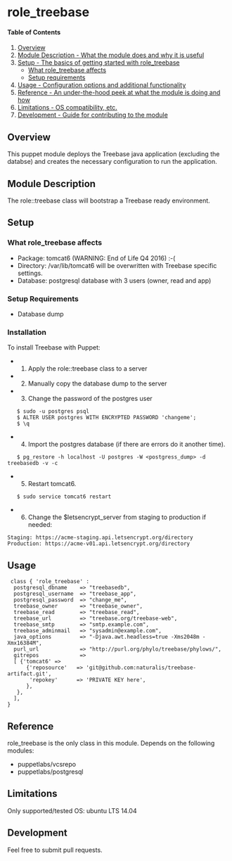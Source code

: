 # role_treebase

#### Table of Contents

1. [Overview](#overview)
2. [Module Description - What the module does and why it is useful](#module-description)
3. [Setup - The basics of getting started with role_treebase](#setup)
    * [What role_treebase affects](#what-role_treebase-affects)
    * [Setup requirements](#setup-requirements)
4. [Usage - Configuration options and additional functionality](#usage)
5. [Reference - An under-the-hood peek at what the module is doing and how](#reference)
5. [Limitations - OS compatibility, etc.](#limitations)
6. [Development - Guide for contributing to the module](#development)

## Overview

This puppet module deploys the Treebase java application (excluding the databse) and creates the necessary configuration to run the application.

## Module Description

The role::treebase class will bootstrap a Treebase ready environment.

## Setup

### What role_treebase affects

* Package: tomcat6  (WARNING: End of Life Q4 2016) :-(
* Directory: /var/lib/tomcat6 will be overwritten with Treebase specific settings.
* Database: postgresql database with 3 users (owner, read and app)

### Setup Requirements

* Database dump

### Installation

To install Treebase with Puppet:

* 1. Apply the role::treebase class to a server
* 2. Manually copy the database dump to the server
* 3. Change the password of the postgres user
```
   $ sudo -u postgres psql
   $ ALTER USER postgres WITH ENCRYPTED PASSWORD 'changeme';  
   $ \q
```
* 4. Import the postgres database (if there are errors do it another time).
```
   $ pg_restore -h localhost -U postgres -W <postgress_dump> -d treebasedb -v -c
```
* 5. Restart tomcat6.
```
   $ sudo service tomcat6 restart
```
* 6. Change the $letsencrypt_server from staging to production if needed:
```
Staging: https://acme-staging.api.letsencrypt.org/directory
Production: https://acme-v01.api.letsencrypt.org/directory
```

## Usage
```
 class { 'role_treebase' :
  postgresql_dbname    => "treebasedb",
  postgresql_username  => "treebase_app",
  postgresql_password  => "change_me",
  treebase_owner       => "treebase_owner",
  treebase_read        => "treebase_read",
  treebase_url         => "treebase.org/treebase-web",
  treebase_smtp        => "smtp.example.com",
  treebase_adminmail   => "sysadmin@example.com",
  java_options         => "-Djava.awt.headless=true -Xms2048m -Xmx16384M",
  purl_url             => "http://purl.org/phylo/treebase/phylows/",
  gitrepos             =>
  [ {'tomcat6' =>
      {'reposource'   => 'git@github.com:naturalis/treebase-artifact.git',
       'repokey'      => 'PRIVATE KEY here',
      },
   },
  ],
}
```

## Reference
role_treebase is the only class in this module. Depends on the following modules:
  - puppetlabs/vcsrepo
  - puppetlabs/postgresql

## Limitations
Only supported/tested OS: ubuntu LTS 14.04

## Development
Feel free to submit pull requests.
